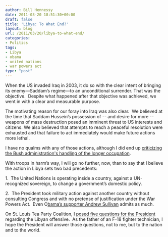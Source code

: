 ```yaml
---
author: Bill Hennessy
date: 2011-03-20 18:51:30+00:00
draft: false
title: 'Libya: To What End?'
layout: blog
url: /2011/03/20/libya-to-what-end/
categories:
- Politics
tags:
- Libya
- obama
- united nations
- war powers act
type: "post"
---
```


When the US invaded Iraq in 2003, it do so with the clear intent of bringing its enemy—Saddam’s regime—to an unconditional surrender. That was the objective.  Despite what happened after that objective was achieved, we went in with a clear and measurable purpose.

The motivating reason for our foray into Iraq was also clear.  We believed at the time that Saddam Hussein’s possession of -- and desire for more -- weapons of mass destruction posed an imminent threat to US interests and citizens. We also believed that attempts to reach a peaceful resolution were exhausted and that failure to act immediately would make future actions more lethal.

I have no qualms with any of those actions, although I did end up [criticizing the Bush administration's handling of the longer occupation](https://hennessysview.com/foreign-relations/where-i-stand-on-iraq/).

With troops in harm’s way, I will go no further, now, than to say that I believe the action in Libya sets two bad precedents:

1.  The United Nations is operating inside a country, against a UN-recognized sovereign, to change a government’s domestic policy.

2.  The President took military action against another country without consulting Congress and with no pretense of justification under the War Powers Act.  Even O[bama’s supporter Andrew Sullivan](https://andrewsullivan.theatlantic.com/the_daily_dish/2011/03/a-clarification.html) admits as much.

On St. Louis Tea Party Coalition, I [posed five questions for the President](https://stlouisteaparty.com/2011/03/20/5-questions-about-libya/) regarding the Libyan offensive.  As the father of an F-18 fighter technician, I hope the President will answer those questions, not to me, but to the nation and to the world.
